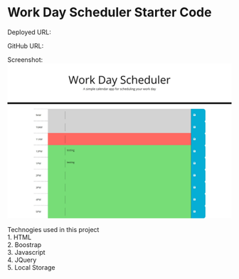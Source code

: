 # Work Day Scheduler Starter Code

Deployed URL:


GitHub URL:


Screenshot:
![alt-text](./Web%20capture_25-6-2022_12448_127.0.0.1.jpeg)

Technogies used in this project <br/>
    1. HTML <br/>
    2. Boostrap <br/>
    3. Javascript <br/>
    4. JQuery <br/>
    5. Local Storage <br/>